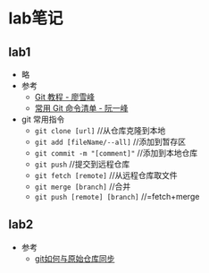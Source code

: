 # lab笔记

## lab1

* 略
* 参考
  * [Git 教程 - 廖雪峰](https://www.liaoxuefeng.com/wiki/896043488029600)
  * [常用 Git 命令清单 - 阮一峰](http://www.ruanyifeng.com/blog/2015/12/git-cheat-sheet.html)
* git 常用指令
  * `git clone [url]` //从仓库克隆到本地
  * `git add [fileName/--all]` //添加到暂存区
  * `git commit -m "[comment]"` //添加到本地仓库
  * `git push` //提交到远程仓库
  * `git fetch [remote]` //从远程仓库取文件
  * `git merge [branch]` //合并
  * `git push [remote] [branch]` //=fetch+merge

## lab2

* 参考
  * [git如何与原始仓库同步](https://blog.csdn.net/libing403/article/details/51729744)
